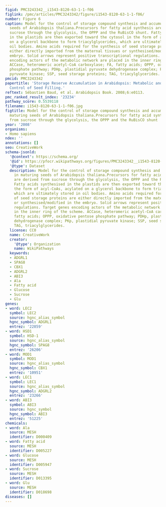 ```yaml
---
figid: PMC3243342__i1543-8120-63-1-1-f06
figlink: /pmc/articles/PMC3243342/figure/i1543-8120-63-1-1-f06/
number: Figure 6
caption: Model for the control of storage compound synthesis and accumulation in maturing
  seeds of Arabidopsis thaliana.Precursors for fatty acid synthesis are derived from
  sucrose through the glycolysis, the OPPP and the RuBisCO shunt. Fatty acids synthesised
  in the plastids are then exported toward the cytosol in the form of acyl-CoAs, acylated
  on a glycerol backbone to form triacylglycerides, which are ultimately stored in
  oil bodies. Amino acids required for the synthesis of seed storage proteins are
  either directly imported from the maternal tissues or synthesised/modified in the
  embryo. Solid arrows represent positive transcriptional regulations. Target genes
  encoding actors of the metabolic network are placed in the inner ring of the scheme.
  ACCase, heteromeric acetyl-CoA carboxylase; FA, fatty acids; OPPP, oxidative pentose
  phosphate pathway; PDHp, plastidial pyruvate dehydrogenase complex; PKp, plastidial
  pyruvate kinase; SSP, seed storage proteins; TAG, triacylglycerides.
pmcid: PMC3243342
papertitle: 'Storage Reserve Accumulation in Arabidopsis: Metabolic and Developmental
  Control of Seed Filling.'
reftext: Sébastien Baud, et al. Arabidopsis Book. 2008;6:e0113.
pmc_ranked_result_index: '23234'
pathway_score: 0.5539118
filename: i1543-8120-63-1-1-f06.jpg
figtitle: Model for the control of storage compound synthesis and accumulation in
  maturing seeds of Arabidopsis thaliana.Precursors for fatty acid synthesis are derived
  from sucrose through the glycolysis, the OPPP and the RuBisCO shunt
year: '2008'
organisms:
- Homo sapiens
ndex: ''
annotations: []
seo: CreativeWork
schema-jsonld:
  '@context': https://schema.org/
  '@id': https://pfocr.wikipathways.org/figures/PMC3243342__i1543-8120-63-1-1-f06.html
  '@type': Dataset
  description: Model for the control of storage compound synthesis and accumulation
    in maturing seeds of Arabidopsis thaliana.Precursors for fatty acid synthesis
    are derived from sucrose through the glycolysis, the OPPP and the RuBisCO shunt.
    Fatty acids synthesised in the plastids are then exported toward the cytosol in
    the form of acyl-CoAs, acylated on a glycerol backbone to form triacylglycerides,
    which are ultimately stored in oil bodies. Amino acids required for the synthesis
    of seed storage proteins are either directly imported from the maternal tissues
    or synthesised/modified in the embryo. Solid arrows represent positive transcriptional
    regulations. Target genes encoding actors of the metabolic network are placed
    in the inner ring of the scheme. ACCase, heteromeric acetyl-CoA carboxylase; FA,
    fatty acids; OPPP, oxidative pentose phosphate pathway; PDHp, plastidial pyruvate
    dehydrogenase complex; PKp, plastidial pyruvate kinase; SSP, seed storage proteins;
    TAG, triacylglycerides.
  license: CC0
  name: CreativeWork
  creator:
    '@type': Organization
    name: WikiPathways
  keywords:
  - ADGRL1
  - SPAG8
  - CBX1
  - ADGRL2
  - ABI3
  - Ala
  - Fatty acid
  - Glucose
  - Sucrose
  - Glu
genes:
- word: LEC2
  symbol: LEC2
  source: hgnc_alias_symbol
  hgnc_symbol: ADGRL1
  entrez: '22859'
- word: HSD1
  symbol: HSD-1
  source: hgnc_alias_symbol
  hgnc_symbol: SPAG8
  entrez: '26206'
- word: MOD1
  symbol: MOD1
  source: hgnc_alias_symbol
  hgnc_symbol: CBX1
  entrez: '10951'
- word: LEC1
  symbol: LEC1
  source: hgnc_alias_symbol
  hgnc_symbol: ADGRL2
  entrez: '23266'
- word: ABI3
  symbol: ABI3
  source: hgnc_symbol
  hgnc_symbol: ABI3
  entrez: '51225'
chemicals:
- word: Ala
  source: MESH
  identifier: D000409
- word: Fatty acid
  source: MESH
  identifier: D005227
- word: Glucose
  source: MESH
  identifier: D005947
- word: Sucrose
  source: MESH
  identifier: D013395
- word: Glu
  source: MESH
  identifier: D018698
diseases: []
---
```

